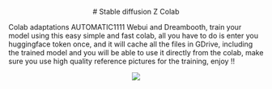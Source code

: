 <p align="center">
# Stable diffusion Z Colab
</p>

Colab adaptations AUTOMATIC1111 Webui and Dreambooth, train your model using this easy simple and fast colab, all you have to do is enter you huggingface token once, and it will cache all the files in GDrive, including the trained model and you will be able to use it directly from the colab, make sure you use high quality reference pictures for the training, enjoy !!
 

<a href="https://colab.research.google.com/github.com/wilzamguerrero/SDZ/blob/main/SDZ.ipynb">
<p align="center">
  <img src="https://github.com/TheLastBen/fast-stable-diffusion/raw/main/Dreambooth/1.jpg">
</p>

